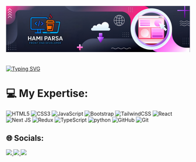 <div align="center">
  <img src="./baner.jpg" />
</div>
<br/>
<br/>
<div >
<a href="https://git.io/typing-svg"><img src="https://readme-typing-svg.demolab.com?font=Vazir&weight=500&size=30&pause=1000&color=F7F7F7&width=435&lines=Hello+I'm+Hami+%E2%9C%8C%EF%B8%8F;I'm+Front-End+Developer+%F0%9F%91%A8%E2%80%8D%F0%9F%92%BB;I+Love+Programming+%F0%9F%92%95" alt="Typing SVG" /></a>
</div>

<div>
  
# 💻 My Expertise:
![HTML5](https://img.shields.io/badge/HTML-e34c26?style=flat&logo=html5&logoColor=white) ![CSS3](https://img.shields.io/badge/CSS-563d7c?&style=flat&logo=css3&logoColor=white) 
![JavaScript](https://img.shields.io/badge/JavaScript-323330?style=flat&logo=javascript&logoColor=F7DF1E) 
![Bootstrap](https://img.shields.io/badge/Bootstrap-7952B3?style=flat&logo=bootstrap&logoColor=white)
![TailwindCSS](https://img.shields.io/badge/Tailwind_CSS-06B6D4?style=flat&logo=tailwind-css&logoColor=white) 
![React](https://img.shields.io/badge/React-61DAFB?style=flat&logo=react&logoColor=black) 
![Next JS](https://img.shields.io/badge/Next.js-000000?style=flat&logo=nextdotjs&logoColor=white) 
![Redux](https://img.shields.io/badge/Redux-764ABC?style=flat&logo=redux&logoColor=white) 
![TypeScript](https://img.shields.io/badge/TypeScript-3178C6?style=flat&logo=typescript&logoColor=white) 
![python](https://img.shields.io/badge/Python-14354C?style=flat&logo=python&logoColor=white)
![GitHub](https://img.shields.io/badge/GitHub-181717?style=flat&logo=github&logoColor=white) 
![Git](https://camo.githubusercontent.com/b6845940e8d406a25c543950d7e8847944db00d52be163cb4bd55a9e443cccce/68747470733a2f2f696d672e736869656c64732e696f2f62616467652f2d4769742d4630353033323f6c6f676f3d676974266c6f676f436f6c6f723d666666)


## 🌐 Socials:

  <div>
    <a href="https://www.linkedin.com/in/hami-parsa-146ba437a/">
      <img src ="https://camo.githubusercontent.com/36cc4cfa8f61f01781dc250b0c44cedc94d1862fede41a75d16cf80e0db49a76/68747470733a2f2f696d672e736869656c64732e696f2f62616467652f2d4c696e6b6564496e2d3041363643323f6c6f676f3d6c696e6b6564696e266c6f676f436f6c6f723d666666">
    </a>
    <a href="https://github.com/HamiParsa">
      <img src ="https://camo.githubusercontent.com/15d3832090f922c5d29dff7e61b9782447c5089fc631bbbfdd5bef7f50e4da48/68747470733a2f2f696d672e736869656c64732e696f2f62616467652f2d4769744875622d3138313731373f6c6f676f3d676974687562266c6f676f436f6c6f723d666666">
    </a>
    <a href="">
      <img src ="https://camo.githubusercontent.com/55240e2b11b0ba3cf3b950fcfc3fe61fde7e38490c1a2a682c6fcda60284fcf4/68747470733a2f2f696d672e736869656c64732e696f2f62616467652f2d456d61696c2d4431343833363f6c6f676f3d676d61696c266c6f676f436f6c6f723d666666" />
    </a>
  </div>

  
  


